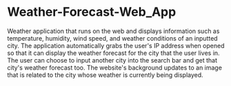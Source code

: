 # Weather-Forecast-Web_App
Weather application that runs on the web and displays information such as temperature, humidity, wind speed, and weather conditions of an inputted city. The application automatically grabs the user's IP address when opened so that it can display the weather forecast for the city that the user lives in. The user can choose to input another city into the search bar and get that city's weather forecast too. The website's background updates to an image that is related to the city whose weather is currently being displayed.
